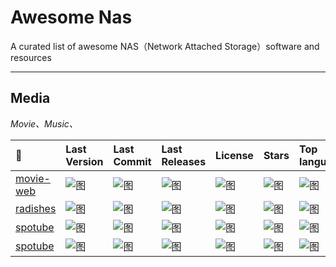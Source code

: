 # Awesome Nas

A curated list of awesome NAS（Network Attached Storage）software and resources

---

## Media

_Movie、Music、_

| 🔗                                                     | Last Version                                                                          | Last Commit                                                                             | Last Releases                                                                            | License                                                                             | Stars                                                                             | Top language                                                                       |
| :----------------------------------------------------- | :------------------------------------------------------------------------------------ | :-------------------------------------------------------------------------------------- | :--------------------------------------------------------------------------------------- | :---------------------------------------------------------------------------------- | :-------------------------------------------------------------------------------- | :--------------------------------------------------------------------------------- |
| [movie-web](https://github.com/movie-web/movie-web)    | ![图](https://img.shields.io/github/v/release/movie-web/movie-web?label= "title")     | ![图](https://img.shields.io/github/last-commit/movie-web/movie-web?label= "title")     | ![图](https://img.shields.io/github/release-date/movie-web/movie-web?label= "title")     | ![图](https://img.shields.io/github/license/movie-web/movie-web?label= "title")     | ![图](https://img.shields.io/github/stars/movie-web/movie-web?label= "title")     | ![图](https://img.shields.io/github/languages/top/movie-web/movie-web "title")     |
| [radishes](https://github.com/radishes-music/radishes) | ![图](https://img.shields.io/github/v/release/radishes-music/radishes?label= "title") | ![图](https://img.shields.io/github/last-commit/radishes-music/radishes?label= "title") | ![图](https://img.shields.io/github/release-date/radishes-music/radishes?label= "title") | ![图](https://img.shields.io/github/license/radishes-music/radishes?label= "title") | ![图](https://img.shields.io/github/stars/radishes-music/radishes?label= "title") | ![图](https://img.shields.io/github/languages/top/radishes-music/radishes "title") |
| [spotube](https://github.com/KRTirtho/spotube)         | ![图](https://img.shields.io/github/v/release/KRTirtho/spotube?label= "title")        | ![图](https://img.shields.io/github/last-commit/KRTirtho/spotube?label= "title")        | ![图](https://img.shields.io/github/release-date/KRTirtho/spotube?label= "title")        | ![图](https://img.shields.io/github/license/KRTirtho/spotube?label= "title")        | ![图](https://img.shields.io/github/stars/KRTirtho/spotube?label= "title")        | ![图](https://img.shields.io/github/languages/top/KRTirtho/spotube "title")        |
| [spotube](https://github.com/tobychui/arozos)          | ![图](https://img.shields.io/github/v/release/tobychui/arozos?label= "title")         | ![图](https://img.shields.io/github/last-commit/tobychui/arozos?label= "title")         | ![图](https://img.shields.io/github/release-date/tobychui/arozos?label= "title")         | ![图](https://img.shields.io/github/license/tobychui/arozos?label= "title")         | ![图](https://img.shields.io/github/stars/tobychui/arozos?label= "title")         | ![图](https://img.shields.io/github/languages/top/tobychui/arozos "title")         |
